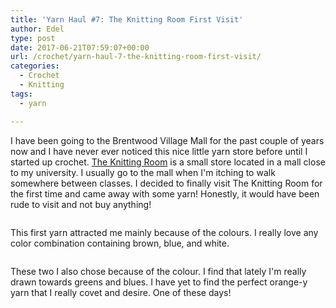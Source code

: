 ```yaml
---
title: 'Yarn Haul #7: The Knitting Room First Visit'
author: Edel
type: post
date: 2017-06-21T07:59:07+00:00
url: /crochet/yarn-haul-7-the-knitting-room-first-visit/
categories:
  - Crochet
  - Knitting
tags:
  - yarn

---
```

I have been going to the Brentwood Village Mall for the past couple of years now and I have never ever noticed this nice little yarn store before until I started up crochet. [The Knitting Room][1] is a small store located in a mall close to my university. I usually go to the mall when I'm itching to walk somewhere between classes. I decided to finally visit The Knitting Room for the first time and came away with some yarn! Honestly, it would have been rude to visit and not buy anything!

<img data-attachment-id="481" data-permalink="http://edelgrace.me/blog/crochet/yarn-haul-7-the-knitting-room-first-visit/attachment/20170519_221438/" data-orig-file="https://i2.wp.com/edelgrace.me/blog/wp-content/uploads/2017/06/20170519_221438.jpg?fit=3264%2C1836" data-orig-size="3264,1836" data-comments-opened="1" data-image-meta="{&quot;aperture&quot;:&quot;2.4&quot;,&quot;credit&quot;:&quot;&quot;,&quot;camera&quot;:&quot;LG-K210&quot;,&quot;caption&quot;:&quot;&quot;,&quot;created_timestamp&quot;:&quot;1495232077&quot;,&quot;copyright&quot;:&quot;&quot;,&quot;focal_length&quot;:&quot;3.18&quot;,&quot;iso&quot;:&quot;450&quot;,&quot;shutter_speed&quot;:&quot;0&quot;,&quot;title&quot;:&quot;&quot;,&quot;orientation&quot;:&quot;1&quot;}" data-image-title="20170519_221438" data-image-description="" data-medium-file="https://i2.wp.com/edelgrace.me/blog/wp-content/uploads/2017/06/20170519_221438.jpg?fit=300%2C169" data-large-file="https://i2.wp.com/edelgrace.me/blog/wp-content/uploads/2017/06/20170519_221438.jpg?fit=663%2C373" src="https://i2.wp.com/edelgrace.me/blog/wp-content/uploads/2017/06/20170519_221438.jpg?resize=663%2C373" alt="" class="aligncenter size-large wp-image-481" srcset="https://i2.wp.com/edelgrace.me/blog/wp-content/uploads/2017/06/20170519_221438.jpg?resize=1024%2C576 1024w, https://i2.wp.com/edelgrace.me/blog/wp-content/uploads/2017/06/20170519_221438.jpg?resize=300%2C169 300w, https://i2.wp.com/edelgrace.me/blog/wp-content/uploads/2017/06/20170519_221438.jpg?resize=768%2C432 768w, https://i2.wp.com/edelgrace.me/blog/wp-content/uploads/2017/06/20170519_221438.jpg?resize=982%2C552 982w, https://i2.wp.com/edelgrace.me/blog/wp-content/uploads/2017/06/20170519_221438.jpg?resize=400%2C225 400w, https://i2.wp.com/edelgrace.me/blog/wp-content/uploads/2017/06/20170519_221438.jpg?w=1326 1326w, https://i2.wp.com/edelgrace.me/blog/wp-content/uploads/2017/06/20170519_221438.jpg?w=1989 1989w" sizes="(max-width: 663px) 100vw, 663px" data-recalc-dims="1" />

This first yarn attracted me mainly because of the colours. I really love any color combination containing brown, blue, and white.

<img data-attachment-id="482" data-permalink="http://edelgrace.me/blog/crochet/yarn-haul-7-the-knitting-room-first-visit/attachment/20170519_221516/" data-orig-file="https://i1.wp.com/edelgrace.me/blog/wp-content/uploads/2017/06/20170519_221516.jpg?fit=3264%2C1836" data-orig-size="3264,1836" data-comments-opened="1" data-image-meta="{&quot;aperture&quot;:&quot;2.4&quot;,&quot;credit&quot;:&quot;&quot;,&quot;camera&quot;:&quot;LG-K210&quot;,&quot;caption&quot;:&quot;&quot;,&quot;created_timestamp&quot;:&quot;1495232116&quot;,&quot;copyright&quot;:&quot;&quot;,&quot;focal_length&quot;:&quot;3.18&quot;,&quot;iso&quot;:&quot;400&quot;,&quot;shutter_speed&quot;:&quot;0&quot;,&quot;title&quot;:&quot;&quot;,&quot;orientation&quot;:&quot;1&quot;}" data-image-title="20170519_221516" data-image-description="" data-medium-file="https://i1.wp.com/edelgrace.me/blog/wp-content/uploads/2017/06/20170519_221516.jpg?fit=300%2C169" data-large-file="https://i1.wp.com/edelgrace.me/blog/wp-content/uploads/2017/06/20170519_221516.jpg?fit=663%2C373" src="https://i1.wp.com/edelgrace.me/blog/wp-content/uploads/2017/06/20170519_221516.jpg?resize=663%2C373" alt="" class="aligncenter size-large wp-image-482" srcset="https://i1.wp.com/edelgrace.me/blog/wp-content/uploads/2017/06/20170519_221516.jpg?resize=1024%2C576 1024w, https://i1.wp.com/edelgrace.me/blog/wp-content/uploads/2017/06/20170519_221516.jpg?resize=300%2C169 300w, https://i1.wp.com/edelgrace.me/blog/wp-content/uploads/2017/06/20170519_221516.jpg?resize=768%2C432 768w, https://i1.wp.com/edelgrace.me/blog/wp-content/uploads/2017/06/20170519_221516.jpg?resize=982%2C552 982w, https://i1.wp.com/edelgrace.me/blog/wp-content/uploads/2017/06/20170519_221516.jpg?resize=400%2C225 400w, https://i1.wp.com/edelgrace.me/blog/wp-content/uploads/2017/06/20170519_221516.jpg?w=1326 1326w, https://i1.wp.com/edelgrace.me/blog/wp-content/uploads/2017/06/20170519_221516.jpg?w=1989 1989w" sizes="(max-width: 663px) 100vw, 663px" data-recalc-dims="1" />

These two I also chose because of the colour. I find that lately I'm really drawn towards greens and blues. I have yet to find the perfect orange-y yarn that I really covet and desire. One of these days!

 [1]: http://www.theknittingroom.ca/